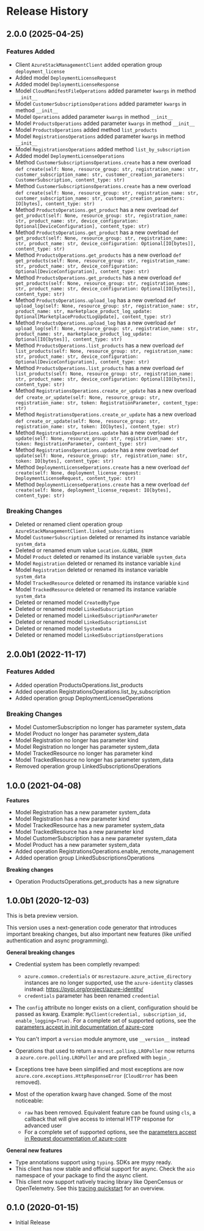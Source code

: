 # Release History

## 2.0.0 (2025-04-25)

### Features Added

  - Client `AzureStackManagementClient` added operation group `deployment_license`
  - Added model `DeploymentLicenseRequest`
  - Added model `DeploymentLicenseResponse`
  - Model `CloudManifestFileOperations` added parameter `kwargs` in method `__init__`
  - Model `CustomerSubscriptionsOperations` added parameter `kwargs` in method `__init__`
  - Model `Operations` added parameter `kwargs` in method `__init__`
  - Model `ProductsOperations` added parameter `kwargs` in method `__init__`
  - Model `ProductsOperations` added method `list_products`
  - Model `RegistrationsOperations` added parameter `kwargs` in method `__init__`
  - Model `RegistrationsOperations` added method `list_by_subscription`
  - Added model `DeploymentLicenseOperations`
  - Method `CustomerSubscriptionsOperations.create` has a new overload `def create(self: None, resource_group: str, registration_name: str, customer_subscription_name: str, customer_creation_parameters: CustomerSubscription, content_type: str)`
  - Method `CustomerSubscriptionsOperations.create` has a new overload `def create(self: None, resource_group: str, registration_name: str, customer_subscription_name: str, customer_creation_parameters: IO[bytes], content_type: str)`
  - Method `ProductsOperations.get_product` has a new overload `def get_product(self: None, resource_group: str, registration_name: str, product_name: str, device_configuration: Optional[DeviceConfiguration], content_type: str)`
  - Method `ProductsOperations.get_product` has a new overload `def get_product(self: None, resource_group: str, registration_name: str, product_name: str, device_configuration: Optional[IO[bytes]], content_type: str)`
  - Method `ProductsOperations.get_products` has a new overload `def get_products(self: None, resource_group: str, registration_name: str, product_name: str, device_configuration: Optional[DeviceConfiguration], content_type: str)`
  - Method `ProductsOperations.get_products` has a new overload `def get_products(self: None, resource_group: str, registration_name: str, product_name: str, device_configuration: Optional[IO[bytes]], content_type: str)`
  - Method `ProductsOperations.upload_log` has a new overload `def upload_log(self: None, resource_group: str, registration_name: str, product_name: str, marketplace_product_log_update: Optional[MarketplaceProductLogUpdate], content_type: str)`
  - Method `ProductsOperations.upload_log` has a new overload `def upload_log(self: None, resource_group: str, registration_name: str, product_name: str, marketplace_product_log_update: Optional[IO[bytes]], content_type: str)`
  - Method `ProductsOperations.list_products` has a new overload `def list_products(self: None, resource_group: str, registration_name: str, product_name: str, device_configuration: Optional[DeviceConfiguration], content_type: str)`
  - Method `ProductsOperations.list_products` has a new overload `def list_products(self: None, resource_group: str, registration_name: str, product_name: str, device_configuration: Optional[IO[bytes]], content_type: str)`
  - Method `RegistrationsOperations.create_or_update` has a new overload `def create_or_update(self: None, resource_group: str, registration_name: str, token: RegistrationParameter, content_type: str)`
  - Method `RegistrationsOperations.create_or_update` has a new overload `def create_or_update(self: None, resource_group: str, registration_name: str, token: IO[bytes], content_type: str)`
  - Method `RegistrationsOperations.update` has a new overload `def update(self: None, resource_group: str, registration_name: str, token: RegistrationParameter, content_type: str)`
  - Method `RegistrationsOperations.update` has a new overload `def update(self: None, resource_group: str, registration_name: str, token: IO[bytes], content_type: str)`
  - Method `DeploymentLicenseOperations.create` has a new overload `def create(self: None, deployment_license_request: DeploymentLicenseRequest, content_type: str)`
  - Method `DeploymentLicenseOperations.create` has a new overload `def create(self: None, deployment_license_request: IO[bytes], content_type: str)`

### Breaking Changes

  - Deleted or renamed client operation group `AzureStackManagementClient.linked_subscriptions`
  - Model `CustomerSubscription` deleted or renamed its instance variable `system_data`
  - Deleted or renamed enum value `Location.GLOBAL_ENUM`
  - Model `Product` deleted or renamed its instance variable `system_data`
  - Model `Registration` deleted or renamed its instance variable `kind`
  - Model `Registration` deleted or renamed its instance variable `system_data`
  - Model `TrackedResource` deleted or renamed its instance variable `kind`
  - Model `TrackedResource` deleted or renamed its instance variable `system_data`
  - Deleted or renamed model `CreatedByType`
  - Deleted or renamed model `LinkedSubscription`
  - Deleted or renamed model `LinkedSubscriptionParameter`
  - Deleted or renamed model `LinkedSubscriptionsList`
  - Deleted or renamed model `SystemData`
  - Deleted or renamed model `LinkedSubscriptionsOperations`

## 2.0.0b1 (2022-11-17)

### Features Added

  - Added operation ProductsOperations.list_products
  - Added operation RegistrationsOperations.list_by_subscription
  - Added operation group DeploymentLicenseOperations

### Breaking Changes

  - Model CustomerSubscription no longer has parameter system_data
  - Model Product no longer has parameter system_data
  - Model Registration no longer has parameter kind
  - Model Registration no longer has parameter system_data
  - Model TrackedResource no longer has parameter kind
  - Model TrackedResource no longer has parameter system_data
  - Removed operation group LinkedSubscriptionsOperations

## 1.0.0 (2021-04-08)

**Features**

  - Model Registration has a new parameter system_data
  - Model Registration has a new parameter kind
  - Model TrackedResource has a new parameter system_data
  - Model TrackedResource has a new parameter kind
  - Model CustomerSubscription has a new parameter system_data
  - Model Product has a new parameter system_data
  - Added operation RegistrationsOperations.enable_remote_management
  - Added operation group LinkedSubscriptionsOperations

**Breaking changes**

  - Operation ProductsOperations.get_products has a new signature

## 1.0.0b1 (2020-12-03)

This is beta preview version.

This version uses a next-generation code generator that introduces important breaking changes, but also important new features (like unified authentication and async programming).

**General breaking changes**

- Credential system has been completly revamped:

  - `azure.common.credentials` or `msrestazure.azure_active_directory` instances are no longer supported, use the `azure-identity` classes instead: https://pypi.org/project/azure-identity/
  - `credentials` parameter has been renamed `credential`

- The `config` attribute no longer exists on a client, configuration should be passed as kwarg. Example: `MyClient(credential, subscription_id, enable_logging=True)`. For a complete set of
  supported options, see the [parameters accept in init documentation of azure-core](https://github.com/Azure/azure-sdk-for-python/blob/main/sdk/core/azure-core/CLIENT_LIBRARY_DEVELOPER.md#available-policies)
- You can't import a `version` module anymore, use `__version__` instead
- Operations that used to return a `msrest.polling.LROPoller` now returns a `azure.core.polling.LROPoller` and are prefixed with `begin_`.
- Exceptions tree have been simplified and most exceptions are now `azure.core.exceptions.HttpResponseError` (`CloudError` has been removed).
- Most of the operation kwarg have changed. Some of the most noticeable:

  - `raw` has been removed. Equivalent feature can be found using `cls`, a callback that will give access to internal HTTP response for advanced user
  - For a complete set of
  supported options, see the [parameters accept in Request documentation of azure-core](https://github.com/Azure/azure-sdk-for-python/blob/main/sdk/core/azure-core/CLIENT_LIBRARY_DEVELOPER.md#available-policies)

**General new features**

- Type annotations support using `typing`. SDKs are mypy ready.
- This client has now stable and official support for async. Check the `aio` namespace of your package to find the async client.
- This client now support natively tracing library like OpenCensus or OpenTelemetry. See this [tracing quickstart](https://github.com/Azure/azure-sdk-for-python/tree/main/sdk/core/azure-core-tracing-opentelemetry) for an overview.

## 0.1.0 (2020-01-15)

  - Initial Release
